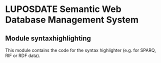 # LUPOSDATE Semantic Web Database Management System

## Module syntaxhighlighting

This module contains the code for the syntax highlighter (e.g. for SPARQ, RIF or RDF data).